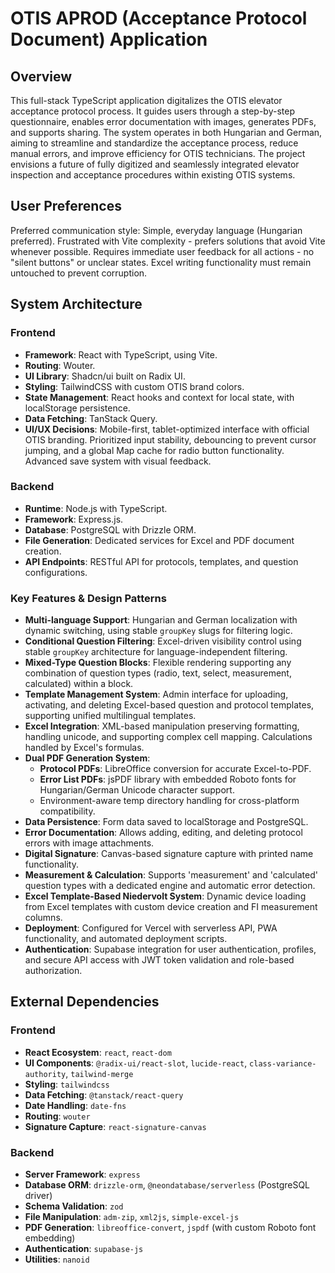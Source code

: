 # OTIS APROD (Acceptance Protocol Document) Application

## Overview
This full-stack TypeScript application digitalizes the OTIS elevator acceptance protocol process. It guides users through a step-by-step questionnaire, enables error documentation with images, generates PDFs, and supports sharing. The system operates in both Hungarian and German, aiming to streamline and standardize the acceptance process, reduce manual errors, and improve efficiency for OTIS technicians. The project envisions a future of fully digitized and seamlessly integrated elevator inspection and acceptance procedures within existing OTIS systems.

## User Preferences
Preferred communication style: Simple, everyday language (Hungarian preferred).
Frustrated with Vite complexity - prefers solutions that avoid Vite whenever possible.
Requires immediate user feedback for all actions - no "silent buttons" or unclear states.
Excel writing functionality must remain untouched to prevent corruption.

## System Architecture
### Frontend
- **Framework**: React with TypeScript, using Vite.
- **Routing**: Wouter.
- **UI Library**: Shadcn/ui built on Radix UI.
- **Styling**: TailwindCSS with custom OTIS brand colors.
- **State Management**: React hooks and context for local state, with localStorage persistence.
- **Data Fetching**: TanStack Query.
- **UI/UX Decisions**: Mobile-first, tablet-optimized interface with official OTIS branding. Prioritized input stability, debouncing to prevent cursor jumping, and a global Map cache for radio button functionality. Advanced save system with visual feedback.

### Backend
- **Runtime**: Node.js with TypeScript.
- **Framework**: Express.js.
- **Database**: PostgreSQL with Drizzle ORM.
- **File Generation**: Dedicated services for Excel and PDF document creation.
- **API Endpoints**: RESTful API for protocols, templates, and question configurations.

### Key Features & Design Patterns
- **Multi-language Support**: Hungarian and German localization with dynamic switching, using stable `groupKey` slugs for filtering logic.
- **Conditional Question Filtering**: Excel-driven visibility control using stable `groupKey` architecture for language-independent filtering.
- **Mixed-Type Question Blocks**: Flexible rendering supporting any combination of question types (radio, text, select, measurement, calculated) within a block.
- **Template Management System**: Admin interface for uploading, activating, and deleting Excel-based question and protocol templates, supporting unified multilingual templates.
- **Excel Integration**: XML-based manipulation preserving formatting, handling unicode, and supporting complex cell mapping. Calculations handled by Excel's formulas.
- **Dual PDF Generation System**: 
  - **Protocol PDFs**: LibreOffice conversion for accurate Excel-to-PDF.
  - **Error List PDFs**: jsPDF library with embedded Roboto fonts for Hungarian/German Unicode character support.
  - Environment-aware temp directory handling for cross-platform compatibility.
- **Data Persistence**: Form data saved to localStorage and PostgreSQL.
- **Error Documentation**: Allows adding, editing, and deleting protocol errors with image attachments.
- **Digital Signature**: Canvas-based signature capture with printed name functionality.
- **Measurement & Calculation**: Supports 'measurement' and 'calculated' question types with a dedicated engine and automatic error detection.
- **Excel Template-Based Niedervolt System**: Dynamic device loading from Excel templates with custom device creation and FI measurement columns.
- **Deployment**: Configured for Vercel with serverless API, PWA functionality, and automated deployment scripts.
- **Authentication**: Supabase integration for user authentication, profiles, and secure API access with JWT token validation and role-based authorization.

## External Dependencies
### Frontend
- **React Ecosystem**: `react`, `react-dom`
- **UI Components**: `@radix-ui/react-slot`, `lucide-react`, `class-variance-authority`, `tailwind-merge`
- **Styling**: `tailwindcss`
- **Data Fetching**: `@tanstack/react-query`
- **Date Handling**: `date-fns`
- **Routing**: `wouter`
- **Signature Capture**: `react-signature-canvas`

### Backend
- **Server Framework**: `express`
- **Database ORM**: `drizzle-orm`, `@neondatabase/serverless` (PostgreSQL driver)
- **Schema Validation**: `zod`
- **File Manipulation**: `adm-zip`, `xml2js`, `simple-excel-js`
- **PDF Generation**: `libreoffice-convert`, `jspdf` (with custom Roboto font embedding)
- **Authentication**: `supabase-js`
- **Utilities**: `nanoid`